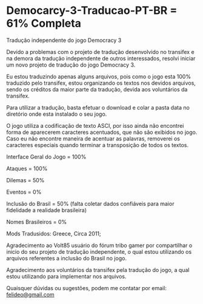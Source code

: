 # Democarcy-3-Traducao-PT-BR = 61% Completa

Tradução independente do jogo Democracy 3

Devido a problemas com o projeto de tradução desenvolvido no transifex e na demora da tradução independente de outros interessados, resolvi iniciar um novo projeto de tradução do jogo Democracy 3.

Eu estou traduzindo apenas alguns arquivos, pois como o jogo esta 100% traduzido pelo transifex, estou organizando os textos nos devidos arquivos, sendo os créditos da maior parte da tradução, devida aos voluntários da transifex.

Para utilizar a tradução, basta efetuar o download e colar a pasta data no diretório onde esta instalado o seu jogo.

O jogo utiliza a codificação de texto ASCI, por isso ainda não encontrei forma de aparecerem caracteres acentuados, que não são exibidos no jogo. Caso eu não encontre maneira de acentuar as palavras, removerei os caracteres especiais quando terminar a transposição de todos os textos.



Interface Geral do Jogo = 100%

Ataques = 100%

Dilemas = 50%

Eventos = 0%


Inclusão do Brasil = 50% (falta coletar dados confiáveis para maior fidelidade a realidade brasileira)

Nomes Brasileiros = 0%


Mods Tradusidos: Greece, Circa 2011;


Agradecimento ao Volt85 usuário do fórum tribo gamer por compartilhar o inicio do seu projeto de tradução independente, o qual estou utilizando os arquivos referentes a inclusão do Brasil no jogo.

Agradecimento aos voluntários da transifex pela tradução do jogo, a qual estou utilizando para implementar nos arquivos.


Quaisquer dúvidas ou sugestões, podem me contatar por email: felideo@gmail.com